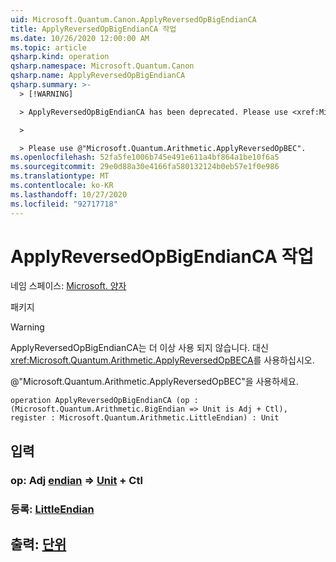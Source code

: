 ```yaml
---
uid: Microsoft.Quantum.Canon.ApplyReversedOpBigEndianCA
title: ApplyReversedOpBigEndianCA 작업
ms.date: 10/26/2020 12:00:00 AM
ms.topic: article
qsharp.kind: operation
qsharp.namespace: Microsoft.Quantum.Canon
qsharp.name: ApplyReversedOpBigEndianCA
qsharp.summary: >-
  > [!WARNING]

  > ApplyReversedOpBigEndianCA has been deprecated. Please use <xref:Microsoft.Quantum.Arithmetic.ApplyReversedOpBECA> instead.

  >

  > Please use @"Microsoft.Quantum.Arithmetic.ApplyReversedOpBEC".
ms.openlocfilehash: 52fa5fe1006b745e491e611a4bf864a1be10f6a5
ms.sourcegitcommit: 29e0d88a30e4166fa580132124b0eb57e1f0e986
ms.translationtype: MT
ms.contentlocale: ko-KR
ms.lasthandoff: 10/27/2020
ms.locfileid: "92717718"
---
```

# <a name="applyreversedopbigendianca-operation"></a>ApplyReversedOpBigEndianCA 작업

네임 스페이스: [Microsoft. 양자](xref:Microsoft.Quantum.Canon)

패키지 [](https://nuget.org/packages/)


> [!WARNING]
> ApplyReversedOpBigEndianCA는 더 이상 사용 되지 않습니다. 대신 <xref:Microsoft.Quantum.Arithmetic.ApplyReversedOpBECA>를 사용하십시오.
>
> @"Microsoft.Quantum.Arithmetic.ApplyReversedOpBEC"을 사용하세요.



```qsharp
operation ApplyReversedOpBigEndianCA (op : (Microsoft.Quantum.Arithmetic.BigEndian => Unit is Adj + Ctl), register : Microsoft.Quantum.Arithmetic.LittleEndian) : Unit
```


## <a name="input"></a>입력

### <a name="op--bigendian--unit-adj--ctl"></a>op: Adj [endian](xref:Microsoft.Quantum.Arithmetic.BigEndian) => [Unit](xref:microsoft.quantum.lang-ref.unit) + Ctl




### <a name="register--littleendian"></a>등록: [LittleEndian](xref:Microsoft.Quantum.Arithmetic.LittleEndian)





## <a name="output--unit"></a>출력: [단위](xref:microsoft.quantum.lang-ref.unit)

